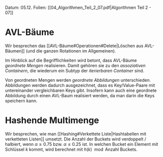 Datum: 05.12.
Folien: [[04_Algorithmen_Teil_2_07.pdf|Algorithmen Teil 2 - 07]]

# AVL-Bäume
Wir besprechen das [[AVL-Bäume#Operationen#Delete|Löschen aus AVL-Bäumen]] (und die ganzen Rotationen im Allgemeinen).

Im Hinblick auf die Begrifflichkeiten wird betont, dass AVL-Bäume *geordnete Mengen* realisieren. Damit gehören sie zu den *assoziativen Containern*, die wiederum ein Subtyp der *iterierbaren Container* sind.

Von geordneten Mengen werden *geordnete Abbildungen* unterschieden. Abbildungen werden dadurch ausgezeichnet, dass es Key/Value-Paare mit untereinander vergleichbaren Keys gibt.
Insofern kann auch eine geordnete Abbildung durch einen AVL-Baum realisiert werden, da man darin die Keys speichern kann.

# Hashende Multimenge
Wir besprechen, wie man [[Hashing#Verkettete Liste|Hashtabellen mit verketteten Listen]] umsetzt. 
Die Anzahl der Buckets wird verdoppelt / halbiert, wenn $\alpha \geq 0.75$ bzw. $\alpha \leq 0.25$ ist. In welchen Bucket ein Element mit Schlüssel $k$ kommt, wird berechnet mit $h(k) \mod \text{Anzahl Buckets}$.